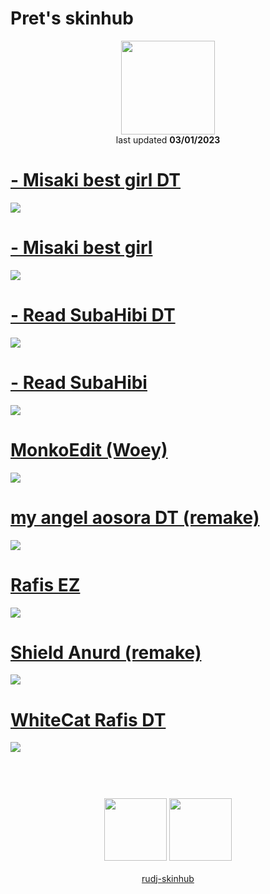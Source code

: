 # Pret's skinhub
<p align="center">
<a href="https://osu.ppy.sh/users/20579011">
  <img src="https://a.ppy.sh/20579011"  
       width="150"
       height="150"></a>
<br>
last updated <b>03/01/2023</b>
</p>

# [- Misaki best girl DT](https://github.com/rudj-skinhub/woal/raw/tyfh/pret/-%20Misaki%20best%20girl%20DT.osk)
[![](https://i.imgur.com/roulFDR.png)](https://github.com/rudj-skinhub/woal/raw/tyfh/pret/-%20Misaki%20best%20girl%20DT.osk)

# [- Misaki best girl](https://github.com/rudj-skinhub/woal/raw/tyfh/pret/-%20Misaki%20best%20girl.osk)
[![](https://i.imgur.com/wjL1YRL.png)](https://github.com/rudj-skinhub/woal/raw/tyfh/pret/-%20Misaki%20best%20girl.osk)

# [- Read SubaHibi DT](https://github.com/rudj-skinhub/woal/raw/tyfh/pret/-%20Read%20SubaHibi%20DT.osk)
[![](https://i.imgur.com/dp8xWbM.png)](https://github.com/rudj-skinhub/woal/raw/tyfh/pret/-%20Read%20SubaHibi%20DT.osk)

# [- Read SubaHibi](https://github.com/rudj-skinhub/woal/raw/tyfh/pret/-%20Read%20SubaHibi.osk)
[![](https://i.imgur.com/D4qVPrR.png)](https://github.com/rudj-skinhub/woal/raw/tyfh/pret/-%20Read%20SubaHibi.osk)

# [MonkoEdit (Woey)](https://github.com/rudj-skinhub/woal/raw/tyfh/pret/MonkoEdit%20(Woey).osk)
[![](https://i.imgur.com/QaFR5Nf.png)](https://github.com/rudj-skinhub/woal/raw/tyfh/pret/MonkoEdit%20(Woey).osk)

# [my angel aosora DT (remake)](https://github.com/rudj-skinhub/woal/raw/tyfh/pret/my%20angel%20aosora%20DT%20(remake).osk)
[![](https://i.imgur.com/gaOI8WJ.png)](https://github.com/rudj-skinhub/woal/raw/tyfh/pret/my%20angel%20aosora%20DT%20(remake).osk)

# [Rafis EZ](https://github.com/rudj-skinhub/woal/raw/tyfh/pret/Rafis%20EZ.osk)
[![](https://i.imgur.com/hMFyMvw.png)](https://github.com/rudj-skinhub/woal/raw/tyfh/pret/Rafis%20EZ.osk)

# [Shield Anurd (remake)](https://github.com/rudj-skinhub/woal/raw/tyfh/pret/Shield%20Anurd%20(remake).osk)
[![](https://i.imgur.com/qoDJeLp.png)](https://github.com/rudj-skinhub/woal/raw/tyfh/pret/Shield%20Anurd%20(remake).osk)

# [WhiteCat Rafis DT](https://github.com/rudj-skinhub/woal/raw/tyfh/pret/WhiteCat%20Rafis%20DT.osk)
[![](https://i.imgur.com/MFsLQPP.png)](https://github.com/rudj-skinhub/woal/raw/tyfh/pret/WhiteCat%20Rafis%20DT.osk)


#
<p align="center">
  <br></br>
  <a href="https://www.twitch.tv/pret13">
  <img src="https://i.imgur.com/HM030lk.png" 
       width="100" 
       height="100"></a>
  <a href="https://twitter.com/Pret13_">
  <img src="https://i.imgur.com/PUQ5uWf.png" 
       width="100" 
       height="100"></a>
  <br></br>
  <a href="README.md">rudj-skinhub</a>
 </p>
